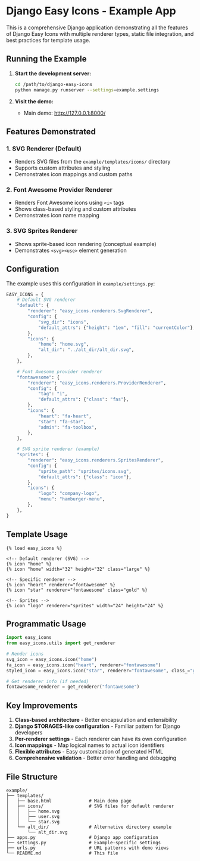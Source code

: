 # Django Easy Icons - Example App

This is a comprehensive Django application demonstrating all the features of Django Easy Icons with multiple renderer types, static file integration, and best practices for template usage.

## Running the Example

1. **Start the development server:**
   ```bash
   cd /path/to/django-easy-icons
   python manage.py runserver --settings=example.settings
   ```

2. **Visit the demo:**
   - Main demo: http://127.0.0.1:8000/

## Features Demonstrated

### 1. SVG Renderer (Default)
- Renders SVG files from the `example/templates/icons/` directory
- Supports custom attributes and styling
- Demonstrates icon mappings and custom paths

### 2. Font Awesome Provider Renderer
- Renders Font Awesome icons using `<i>` tags
- Shows class-based styling and custom attributes
- Demonstrates icon name mapping

### 3. SVG Sprites Renderer
- Shows sprite-based icon rendering (conceptual example)
- Demonstrates `<svg><use>` element generation

## Configuration

The example uses this configuration in `example/settings.py`:

```python
EASY_ICONS = {
    # Default SVG renderer
    "default": {
        "renderer": "easy_icons.renderers.SvgRenderer",
        "config": {
            "svg_dir": "icons",
            "default_attrs": {"height": "1em", "fill": "currentColor"},
        },
        "icons": {
            "home": "home.svg",
            "alt_dir": "../alt_dir/alt_dir.svg",
        },
    },

    # Font Awesome provider renderer
    "fontawesome": {
        "renderer": "easy_icons.renderers.ProviderRenderer",
        "config": {
            "tag": "i",
            "default_attrs": {"class": "fas"},
        },
        "icons": {
            "heart": "fa-heart",
            "star": "fa-star",
            "admin": "fa-toolbox",
        },
    },

    # SVG sprite renderer (example)
    "sprites": {
        "renderer": "easy_icons.renderers.SpritesRenderer",
        "config": {
            "sprite_path": "sprites/icons.svg",
            "default_attrs": {"class": "icon"},
        },
        "icons": {
            "logo": "company-logo",
            "menu": "hamburger-menu",
        },
    },
}
```

## Template Usage

```django
{% load easy_icons %}

<!-- Default renderer (SVG) -->
{% icon "home" %}
{% icon "home" width="32" height="32" class="large" %}

<!-- Specific renderer -->
{% icon "heart" renderer="fontawesome" %}
{% icon "star" renderer="fontawesome" class="gold" %}

<!-- Sprites -->
{% icon "logo" renderer="sprites" width="24" height="24" %}
```

## Programmatic Usage

```python
import easy_icons
from easy_icons.utils import get_renderer

# Render icons
svg_icon = easy_icons.icon("home")
fa_icon = easy_icons.icon("heart", renderer="fontawesome")
styled_icon = easy_icons.icon("star", renderer="fontawesome", class_="gold")

# Get renderer info (if needed)
fontawesome_renderer = get_renderer("fontawesome")
```

## Key Improvements

1. **Class-based architecture** - Better encapsulation and extensibility
2. **Django STORAGES-like configuration** - Familiar pattern for Django developers
3. **Per-renderer settings** - Each renderer can have its own configuration
4. **Icon mappings** - Map logical names to actual icon identifiers
5. **Flexible attributes** - Easy customization of generated HTML
6. **Comprehensive validation** - Better error handling and debugging

## File Structure

```
example/
├── templates/
│   ├── base.html              # Main demo page
│   ├── icons/                 # SVG files for default renderer
│   │   ├── home.svg
│   │   ├── user.svg
│   │   └── star.svg
│   └── alt_dir/               # Alternative directory example
│       └── alt_dir.svg
├── apps.py                    # Django app configuration
├── settings.py                # Example-specific settings
├── urls.py                    # URL patterns with demo views
└── README.md                  # This file
```
